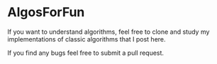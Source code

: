 # AlgosForFun
If you want to understand algorithms, feel free to clone and study my implementations
of classic algorithms that I post here.

If you find any bugs feel free to submit a pull request.